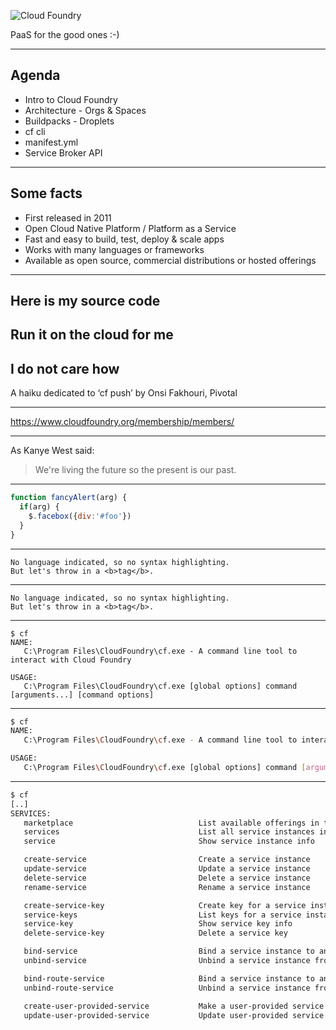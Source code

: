 
![Cloud Foundry](https://www.cloudfoundry.org/wp-content/uploads/2015/11/CloudFoundaryCorp_rgb.png) 

PaaS for the good ones :-)

---

## Agenda

* Intro to Cloud Foundry
* Architecture - Orgs & Spaces
* Buildpacks - Droplets
* cf cli
* manifest.yml
* Service Broker API

---

## Some facts

* First released in 2011
* Open Cloud Native Platform / Platform as a Service
* Fast and easy to build, test, deploy & scale apps
* Works with many languages or frameworks
* Available as open source, commercial distributions or hosted offerings

---

## Here is my source code 
## Run it on the cloud for me 
## I do not care how

A haiku dedicated to ‘cf push’ by Onsi Fakhouri, Pivotal

---

https://www.cloudfoundry.org/membership/members/

---

As Kanye West said:

> We're living the future so
> the present is our past.

---

```javascript
function fancyAlert(arg) {
  if(arg) {
    $.facebox({div:'#foo'})
  }
}
```

---

```
No language indicated, so no syntax highlighting. 
But let's throw in a <b>tag</b>.
```

---

```
No language indicated, so no syntax highlighting. 
But let's throw in a <b>tag</b>.
```

---

```shell
$ cf
NAME:
   C:\Program Files\CloudFoundry\cf.exe - A command line tool to interact with Cloud Foundry

USAGE:
   C:\Program Files\CloudFoundry\cf.exe [global options] command [arguments...] [command options]
```

---

```bash
$ cf
NAME:
   C:\Program Files\CloudFoundry\cf.exe - A command line tool to interact with Cloud Foundry

USAGE:
   C:\Program Files\CloudFoundry\cf.exe [global options] command [arguments...] [command options]
```
---

```bash
$ cf
[..]
SERVICES:
   marketplace                            List available offerings in the marketplace
   services                               List all service instances in the target space
   service                                Show service instance info

   create-service                         Create a service instance
   update-service                         Update a service instance
   delete-service                         Delete a service instance
   rename-service                         Rename a service instance

   create-service-key                     Create key for a service instance
   service-keys                           List keys for a service instance
   service-key                            Show service key info
   delete-service-key                     Delete a service key

   bind-service                           Bind a service instance to an app
   unbind-service                         Unbind a service instance from an app

   bind-route-service                     Bind a service instance to an HTTP route
   unbind-route-service                   Unbind a service instance from an HTTP route

   create-user-provided-service           Make a user-provided service instance available to CF apps
   update-user-provided-service           Update user-provided service instance

```
